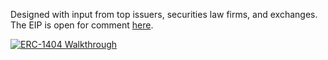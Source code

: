 Designed with input from top issuers, securities law firms, and exchanges. 
The EIP is open for comment [here](https://github.com/ethereum/EIPs/issues/1404).

[![ERC-1404 Walkthrough]()](https://www.youtube.com/watch?v=qQQkn361niI)


